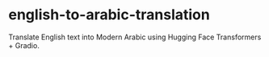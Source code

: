 # english-to-arabic-translation
Translate English text into Modern Arabic using Hugging Face Transformers + Gradio.
